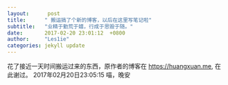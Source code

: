 ```yaml
---
layout:		 post
title:		" 搬运搞了个新的博客，以后在这里写笔记啦"
subtitle:	"业精于勤荒于嬉，行成于思毁于随。"
date:		2017-02-20 23:01:12  +0800
author:		"Les1ie"
categories: jekyll update
---
```

花了接近一天时间搬运过来的东西，原作者的博客在 https://huangxuan.me, 在此谢过。
2017年02月20日23:05:15
喵，晚安
